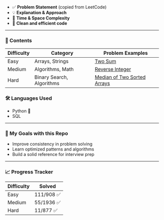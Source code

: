 * ✅ **Problem Statement** (copied from LeetCode)
* 💡 **Explanation & Approach**
* 🧠 **Time & Space Complexity**
* 🧾 **Clean and efficient code**

---

### 📑 Contents

| Difficulty | Category        | Problem Examples                                                           |
| ---------- | --------------- | -------------------------------------------------------------------------- |
| Easy       | Arrays, Strings | [Two Sum](https://github.com/mahimarawat0707/Leetcode-problem-/blob/main/1.%20Two%20Sum/readme.md)                                               |
| Medium     | Algorithms, Math | [Reverse Integer](https://github.com/mahimarawat0707/Leetcode-problem-/tree/main/7.%20Reverse%20Integer)                           |
| Hard       | Binary Search, Algorithms| [Median of Two Sorted Arrays](https://github.com/mahimarawat0707/Leetcode-problem-/blob/main/4.%20Median%20of%20Two%20Sorted%20Arrays/readme.md) |


### 🛠️ Languages Used

* Python 🐍
* SQL

---

### 🧠 My Goals with this Repo
* Improve consistency in problem solving
* Learn optimized patterns and algorithms
* Build a solid reference for interview prep

---
### 📈 Progress Tracker

| Difficulty | Solved |
| ---------- | ------ |
| Easy       | 111/908 ✅|
| Medium     | 55/1936 ✅|
| Hard       | 11/877   ✅|
